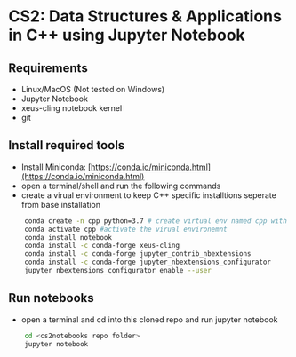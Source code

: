 # CS2: Data Structures & Applications in C++ using Jupyter Notebook

## Requirements

- Linux/MacOS (Not tested on Windows)
- Jupyter Notebook
- xeus-cling notebook kernel
- git

## Install required tools

- Install Miniconda: [https://conda.io/miniconda.html](https://conda.io/miniconda.html)
- open a terminal/shell and run the following commands
- create a virual environment to keep C++ specific installtions seperate from base installation

```bash
    conda create -n cpp python=3.7 # create virtual env named cpp with Python3.7 support
    conda activate cpp #activate the virual environemnt
    conda install notebook
    conda install -c conda-forge xeus-cling
    conda install -c conda-forge jupyter_contrib_nbextensions
    conda install -c conda-forge jupyter_nbextensions_configurator
    jupyter nbextensions_configurator enable --user
```

## Run notebooks

- open a terminal and cd into this cloned repo and run jupyter notebook

```bash
    cd <cs2notebooks repo folder>
    jupyter notebook
```
